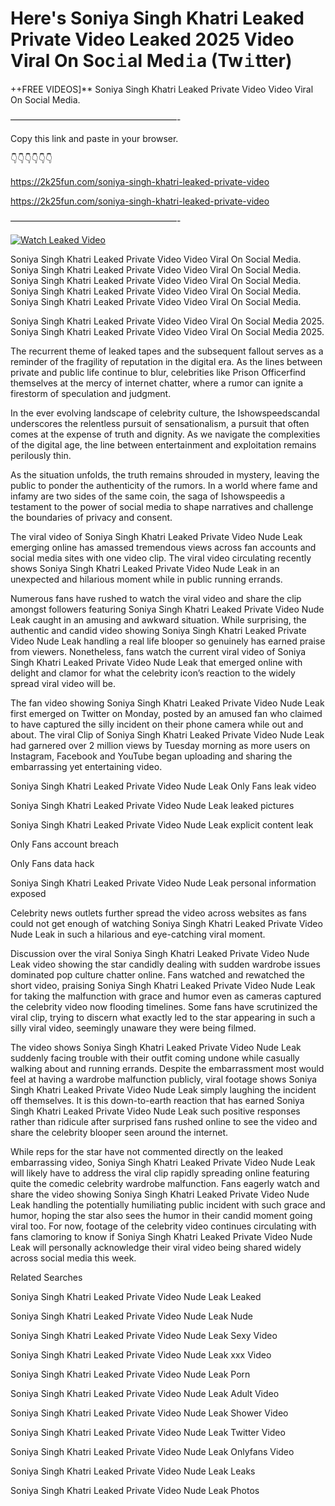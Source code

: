 # Here's Soniya Singh Khatri Leaked Private Video Leaked 2025 Video Viral On Soc𝚒al Med𝚒a (Tw𝚒tter)

++FREE VIDEOS]** Soniya Singh Khatri Leaked Private Video Video Viral On Social Media.

———————————————————-

Copy this link and paste in your browser.

👇👇👇👇👇👇

https://2k25fun.com/soniya-singh-khatri-leaked-private-video

https://2k25fun.com/soniya-singh-khatri-leaked-private-video

———————————————————-

[![Watch Leaked Video](https://miro.medium.com/v2/resize:fit:828/format:webp/1*cilzJN44JGOrTw9NJCrNHA.gif "Watch Leaked Video")](https://2k25fun.com/soniya-singh-khatri-leaked-private-video)

Soniya Singh Khatri Leaked Private Video Video Viral On Social Media. Soniya Singh Khatri Leaked Private Video Video Viral On Social Media. Soniya Singh Khatri Leaked Private Video Video Viral On Social Media. Soniya Singh Khatri Leaked Private Video Video Viral On Social Media. Soniya Singh Khatri Leaked Private Video Video Viral On Social Media.

Soniya Singh Khatri Leaked Private Video Video Viral On Social Media 2025. Soniya Singh Khatri Leaked Private Video Video Viral On Social Media 2025.

The recurrent theme of leaked tapes and the subsequent fallout serves as a reminder of the fragility of reputation in the digital era. As the lines between private and public life continue to blur, celebrities like Prison Officerfind themselves at the mercy of internet chatter, where a rumor can ignite a firestorm of speculation and judgment.

In the ever evolving landscape of celebrity culture, the Ishowspeedscandal underscores the relentless pursuit of sensationalism, a pursuit that often comes at the expense of truth and dignity. As we navigate the complexities of the digital age, the line between entertainment and exploitation remains perilously thin.

As the situation unfolds, the truth remains shrouded in mystery, leaving the public to ponder the authenticity of the rumors. In a world where fame and infamy are two sides of the same coin, the saga of Ishowspeedis a testament to the power of social media to shape narratives and challenge the boundaries of privacy and consent.

The viral video of Soniya Singh Khatri Leaked Private Video Nude Leak emerging online has amassed tremendous views across fan accounts and social media sites with one video clip. The viral video circulating recently shows Soniya Singh Khatri Leaked Private Video Nude Leak in an unexpected and hilarious moment while in public running errands.

Numerous fans have rushed to watch the viral video and share the clip amongst followers featuring Soniya Singh Khatri Leaked Private Video Nude Leak caught in an amusing and awkward situation. While surprising, the authentic and candid video showing Soniya Singh Khatri Leaked Private Video Nude Leak handling a real life blooper so genuinely has earned praise from viewers. Nonetheless, fans watch the current viral video of Soniya Singh Khatri Leaked Private Video Nude Leak that emerged online with delight and clamor for what the celebrity icon’s reaction to the widely spread viral video will be.

The fan video showing Soniya Singh Khatri Leaked Private Video Nude Leak first emerged on Twitter on Monday, posted by an amused fan who claimed to have captured the silly incident on their phone camera while out and about. The viral Clip of Soniya Singh Khatri Leaked Private Video Nude Leak had garnered over 2 million views by Tuesday morning as more users on Instagram, Facebook and YouTube began uploading and sharing the embarrassing yet entertaining video.

Soniya Singh Khatri Leaked Private Video Nude Leak Only Fans leak video

Soniya Singh Khatri Leaked Private Video Nude Leak leaked pictures

Soniya Singh Khatri Leaked Private Video Nude Leak explicit content leak

Only Fans account breach

Only Fans data hack

Soniya Singh Khatri Leaked Private Video Nude Leak personal information exposed

Celebrity news outlets further spread the video across websites as fans could not get enough of watching Soniya Singh Khatri Leaked Private Video Nude Leak in such a hilarious and eye-catching viral moment.

Discussion over the viral Soniya Singh Khatri Leaked Private Video Nude Leak video showing the star candidly dealing with sudden wardrobe issues dominated pop culture chatter online. Fans watched and rewatched the short video, praising Soniya Singh Khatri Leaked Private Video Nude Leak for taking the malfunction with grace and humor even as cameras captured the celebrity video now flooding timelines. Some fans have scrutinized the viral clip, trying to discern what exactly led to the star appearing in such a silly viral video, seemingly unaware they were being filmed.

The video shows Soniya Singh Khatri Leaked Private Video Nude Leak suddenly facing trouble with their outfit coming undone while casually walking about and running errands. Despite the embarrassment most would feel at having a wardrobe malfunction publicly, viral footage shows Soniya Singh Khatri Leaked Private Video Nude Leak simply laughing the incident off themselves. It is this down-to-earth reaction that has earned Soniya Singh Khatri Leaked Private Video Nude Leak such positive responses rather than ridicule after surprised fans rushed online to see the video and share the celebrity blooper seen around the internet.

While reps for the star have not commented directly on the leaked embarrassing video, Soniya Singh Khatri Leaked Private Video Nude Leak will likely have to address the viral clip rapidly spreading online featuring quite the comedic celebrity wardrobe malfunction. Fans eagerly watch and share the video showing Soniya Singh Khatri Leaked Private Video Nude Leak handling the potentially humiliating public incident with such grace and humor, hoping the star also sees the humor in their candid moment going viral too. For now, footage of the celebrity video continues circulating with fans clamoring to know if Soniya Singh Khatri Leaked Private Video Nude Leak will personally acknowledge their viral video being shared widely across social media this week.

Related Searches

Soniya Singh Khatri Leaked Private Video Nude Leak Leaked

Soniya Singh Khatri Leaked Private Video Nude Leak Nude

Soniya Singh Khatri Leaked Private Video Nude Leak Sexy Video

Soniya Singh Khatri Leaked Private Video Nude Leak xxx Video

Soniya Singh Khatri Leaked Private Video Nude Leak Porn

Soniya Singh Khatri Leaked Private Video Nude Leak Adult Video

Soniya Singh Khatri Leaked Private Video Nude Leak Shower Video

Soniya Singh Khatri Leaked Private Video Nude Leak Twitter Video

Soniya Singh Khatri Leaked Private Video Nude Leak Onlyfans Video

Soniya Singh Khatri Leaked Private Video Nude Leak Leaks

Soniya Singh Khatri Leaked Private Video Nude Leak Photos